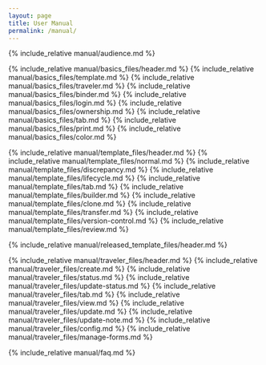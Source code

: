 ```yaml
---
layout: page
title: User Manual
permalink: /manual/
---
```


{% include_relative manual/audience.md %}

<!-- ## Basics -->
{% include_relative manual/basics_files/header.md %}
{% include_relative manual/basics_files/template.md %}
{% include_relative manual/basics_files/traveler.md %}
{% include_relative manual/basics_files/binder.md %}
{% include_relative manual/basics_files/login.md %}
{% include_relative manual/basics_files/ownership.md %}
{% include_relative manual/basics_files/tab.md %}
{% include_relative manual/basics_files/print.md %}
{% include_relative manual/basics_files/color.md %}

<!-- ## Templates -->
{% include_relative manual/template_files/header.md %}
{% include_relative manual/template_files/normal.md %}
{% include_relative manual/template_files/discrepancy.md %}
{% include_relative manual/template_files/lifecycle.md %}
{% include_relative manual/template_files/tab.md %}
{% include_relative manual/template_files/builder.md %}
{% include_relative manual/template_files/clone.md %}
{% include_relative manual/template_files/transfer.md %}
{% include_relative manual/template_files/version-control.md %}
{% include_relative manual/template_files/review.md %}

<!-- ## Released templates -->
{% include_relative manual/released_template_files/header.md %}

<!-- ## Traveler -->
{% include_relative manual/traveler_files/header.md %}
{% include_relative manual/traveler_files/create.md %}
{% include_relative manual/traveler_files/status.md %}
{% include_relative manual/traveler_files/update-status.md %}
{% include_relative manual/traveler_files/tab.md %}
{% include_relative manual/traveler_files/view.md %}
{% include_relative manual/traveler_files/update.md %}
{% include_relative manual/traveler_files/update-note.md %}
{% include_relative manual/traveler_files/config.md %}
{% include_relative manual/traveler_files/manage-forms.md %}


{% include_relative manual/faq.md %}
